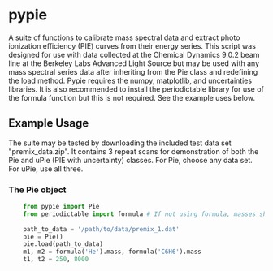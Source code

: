 # pypie
A suite of functions to calibrate mass spectral data and extract photo ionization efficiency (PIE) curves from their energy series. This script was designed for use with data collected at the Chemical Dynamics 9.0.2 beam line at the Berkeley Labs Advanced Light Source but may be used with any mass spectral series data after inheriting from the Pie class and redefining the load method. Pypie requires the numpy, matplotlib, and uncertainties libraries. It is also recommended to install the periodictable library for use of the formula function but this is not required. See the example uses below. 

## Example Usage
The suite may be tested by downloading the included test data set "premix_data.zip". It contains 3 repeat scans for demonstration of both the Pie and uPie (PIE with uncertainty) classes. For Pie, choose any data set. For uPie, use all three. 

### The Pie object
```python
    from pypie import Pie
    from periodictable import formula # If not using formula, masses should be specified explicitly.
    
    path_to_data = '/path/to/data/premix_1.dat'
    pie = Pie()
    pie.load(path_to_data)
    m1, m2 = formula('He').mass, formula('C6H6').mass
    t1, t2 = 250, 8000
```
